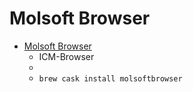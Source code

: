 # Molsoft Browser
- [Molsoft Browser](https://molsoft.com/icm_browser.html)
  -  ICM-Browser
  - 
  - `brew cask install molsoftbrowser`
